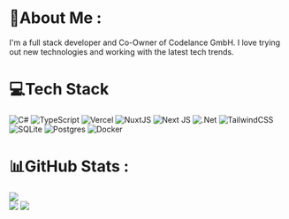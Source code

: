 # 💫About Me :
I'm a full stack developer and Co-Owner of Codelance GmbH. I love trying out new technologies and working with the latest tech trends.

# 💻Tech Stack
![C#](https://img.shields.io/badge/c%23-%23239120.svg?style=flat&logo=c-sharp&logoColor=white) ![TypeScript](https://img.shields.io/badge/typescript-%23007ACC.svg?style=flat&logo=typescript&logoColor=white) ![Vercel](https://img.shields.io/badge/vercel-%23000000.svg?style=flat&logo=vercel&logoColor=white) ![NuxtJS](https://img.shields.io/badge/Nuxt-black?style=flat&logo=nuxt.js&logoColor=white) ![Next JS](https://img.shields.io/badge/Next-black?style=flat&logo=next.js&logoColor=white) ![.Net](https://img.shields.io/badge/.NET-5C2D91?style=flat&logo=.net&logoColor=white) ![TailwindCSS](https://img.shields.io/badge/tailwindcss-%2338B2AC.svg?style=flat&logo=tailwind-css&logoColor=white) ![SQLite](https://img.shields.io/badge/sqlite-%2307405e.svg?style=flat&logo=sqlite&logoColor=white) ![Postgres](https://img.shields.io/badge/postgres-%23316192.svg?style=flat&logo=postgresql&logoColor=white) ![Docker](https://img.shields.io/badge/docker-%230db7ed.svg?style=flat&logo=docker&logoColor=white)
# 📊GitHub Stats :
![](https://github-readme-stats.vercel.app/api?username=skyZcoding&theme=vue-dark&hide_border=false&include_all_commits=false&count_private=true)<br/>
![](https://github-readme-streak-stats.herokuapp.com/?user=skyZcoding&theme=vue-dark&hide_border=false)
![](https://github-readme-stats.vercel.app/api/top-langs/?username=skyZcoding&theme=vue-dark&hide_border=false&include_all_commits=false&count_private=true&layout=compact)
